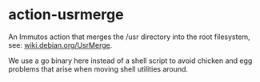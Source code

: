 # action-usrmerge

An Immutos action that merges the /usr directory into the root filesystem,
see: [wiki.debian.org/UsrMerge](https://wiki.debian.org/UsrMerge).

We use a go binary here instead of a shell script to avoid chicken and egg
problems that arise when moving shell utilities around.